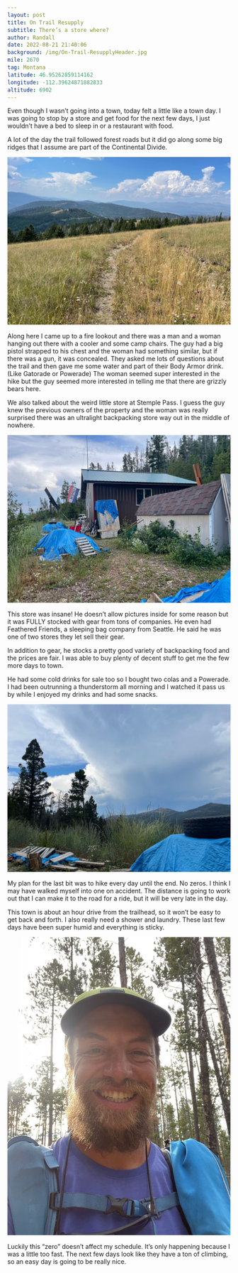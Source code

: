 ```yaml
---
layout: post
title: On Trail Resupply
subtitle: There’s a store where?
author: Randall
date: 2022-08-21 21:40:06
background: /img/On-Trail-ResupplyHeader.jpg
mile: 2670
tag: Montana
latitude: 46.95262859114162
longitude: -112.39624871882833
altitude: 6902
---
```

Even though I wasn’t going into a town, today felt a little like a town day. I was going to stop by a store and get food for the next few days, I just wouldn’t have a bed to sleep in or a restaurant with food.

A lot of the day the trail followed forest roads but it did go along some big ridges that I assume are part of the Continental Divide.

<img src="/img/On Trail Resupply0.jpg" class="img-fluid">

Along here I came up to a fire lookout and there was a man and a woman hanging out there with a cooler and some camp chairs. The guy had a big pistol strapped to his chest and the woman had something similar, but if there was a gun, it was concealed. They asked me lots of questions about the trail and then gave me some water and part of their Body Armor drink. (Like Gatorade or Powerade) The woman seemed super interested in the hike but the guy seemed more interested in telling me that there are grizzly bears here.

We also talked about the weird little store at Stemple Pass. I guess the guy knew the previous owners of the property and the woman was really surprised there was an ultralight backpacking store way out in the middle of nowhere.

<img src="/img/On Trail Resupply1.jpg" class="img-fluid">

This store was insane! He doesn’t allow pictures inside for some reason but it was FULLY stocked with gear from tons of companies. He even had Feathered Friends, a sleeping bag company from Seattle. He said he was one of two stores they let sell their gear.

In addition to gear, he stocks a pretty good variety of backpacking food and the prices are fair. I was able to buy plenty of decent stuff to get me the few more days to town.

He had some cold drinks for sale too so I bought two colas and a Powerade. I had been outrunning a thunderstorm all morning and I watched it pass us by while I enjoyed my drinks and had some snacks.
 
<img src="/img/On Trail Resupply2.jpg" class="img-fluid">

My plan for the last bit was to hike every day until the end. No zeros. I think I may have walked myself into one on accident. The distance is going to work out that I can make it to the road for a ride, but it will be very late in the day.

This town is about an hour drive from the trailhead, so it won’t be easy to get back and forth. I also really need a shower and laundry. These last few days have been super humid and everything is sticky.

<img src="/img/On Trail Resupply3.jpg" class="img-fluid">

Luckily this “zero” doesn’t affect my schedule. It’s only happening because I was a little too fast. The next few days look like they have a ton of climbing, so an easy day is going to be really nice.
